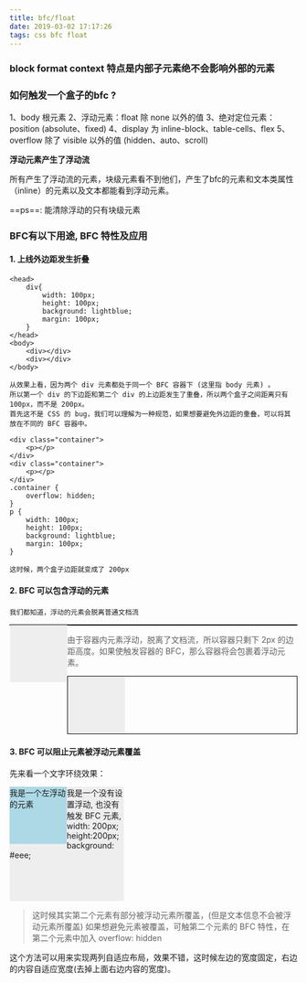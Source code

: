 ```yaml
---
title: bfc/float
date: 2019-03-02 17:17:26
tags: css bfc float
---
```


### block format context 特点是内部子元素绝不会影响外部的元素
### 如何触发一个盒子的bfc ?

  1、body 根元素
  2、浮动元素：float 除 none 以外的值
  3、绝对定位元素：position (absolute、fixed)
  4、display 为 inline-block、table-cells、flex
  5、overflow 除了 visible 以外的值 (hidden、auto、scroll) 

**浮动元素产生了浮动流**

  所有产生了浮动流的元素，块级元素看不到他们，产生了bfc的元素和文本类属性（inline）的元素以及文本都能看到浮动元素。

==ps==: 能清除浮动的只有块级元素

### BFC有以下用途, BFC 特性及应用
#### 1. 上线外边距发生折叠

```
<head>
    div{
        width: 100px;
        height: 100px;
        background: lightblue;
        margin: 100px;
    }
</head>
<body>
    <div></div>
    <div></div>
</body>
```


    从效果上看，因为两个 div 元素都处于同一个 BFC 容器下 (这里指 body 元素) 。
    所以第一个 div 的下边距和第二个 div 的上边距发生了重叠，所以两个盒子之间距离只有 100px，而不是 200px。
    首先这不是 CSS 的 bug，我们可以理解为一种规范，如果想要避免外边距的重叠，可以将其放在不同的 BFC 容器中。
```
<div class="container">
    <p></p>
</div>
<div class="container">
    <p></p>
</div>
.container {
    overflow: hidden;
}
p {
    width: 100px;
    height: 100px;
    background: lightblue;
    margin: 100px;
}

这时候，两个盒子边距就变成了 200px 
```

#### 2. BFC 可以包含浮动的元素

    我们都知道，浮动的元素会脱离普通文档流

<div style="border: 1px solid #000;">
    <div style="width: 100px;height: 100px;background: #eee;float: left;"></div>
</div>
    
> 由于容器内元素浮动，脱离了文档流，所以容器只剩下 2px 的边距高度。如果使触发容器的 BFC，那么容器将会包裹着浮动元素。
<div style="border: 1px solid #000;overflow: hidden">
    <div style="width: 100px;height: 100px;background: #eee;float: left;"></div>
</div>

#### 3. BFC 可以阻止元素被浮动元素覆盖

先来看一个文字环绕效果：

<div style="height: 100px;width: 100px;float: left;background: lightblue">我是一个左浮动的元素</div>
<div style="width: 200px; height: 200px;background: #eee">我是一个没有设置浮动, 
也没有触发 BFC 元素, width: 200px; height:200px; background: #eee;</div>

> 这时候其实第二个元素有部分被浮动元素所覆盖，(但是文本信息不会被浮动元素所覆盖) 如果想避免元素被覆盖，可触第二个元素的 BFC 特性，在第二个元素中加入 overflow: hidden

这个方法可以用来实现两列自适应布局，效果不错，这时候左边的宽度固定，右边的内容自适应宽度(去掉上面右边内容的宽度)。